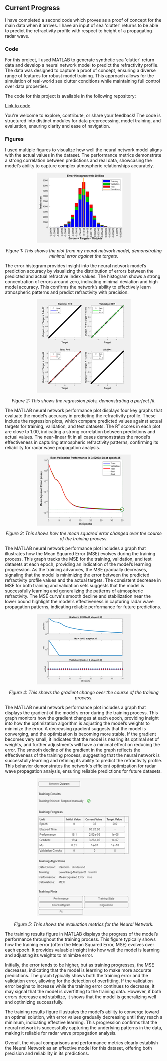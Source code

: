 ## Current Progress

I have completed a second code which proves as a proof of concept for the main data when it arrives. I have an input of sea 'clutter' returns to be able to predict the refractivity profile with respect to height of a propagating radar wave.

### Code
For this project, I used MATLAB to generate synthetic sea 'clutter' return data and develop a neural network model to predict the refractivity profile. The data was designed to capture a proof of concept, ensuring a diverse range of features for robust model training. This approach allows for the simulation of real-world sea clutter conditions while maintaining full control over data properties.

The code for this project is available in the following repository:

[Link to code](./Code/Neural_Net2.m/)

You're welcome to explore, contribute, or share your feedback! The code is structured into distinct modules for data preprocessing, model training, and evaluation, ensuring clarity and ease of navigation.



### Figures

I used multiple figures to visualize how well the neural network model aligns with the actual values in the dataset. The performance metrics demonstrate a strong correlation between predictions and real data, showcasing the model’s ability to capture complex atmospheric relationships accurately.

<p align="center">
  <img src="Figures/errors.png" alt="Plot Description" width="300"/>
</p>

<p align="center"><em>Figure 1: This shows the plot from my neural network model, demonstrating minimal error against the targets.</em></p>

The error histogram provides insight into the neural network model’s prediction accuracy by visualizing the distribution of errors between the predicted and actual refractive index values. The histogram shows a strong concentration of errors around zero, indicating minimal deviation and high model accuracy. This confirms the network’s ability to effectively learn atmospheric patterns and predict refractivity with precision.

<p align="center">
  <img src="Figures/Rsquared.png" alt="Plot Description" width="300"/>
</p>

<p align="center"><em>Figure 2: This shows the regression plots, demonstrating a perfect fit.</em></p>

The MATLAB neural network performance plot displays four key graphs that evaluate the model’s accuracy in predicting the refractivity profile. These include the regression plots, which compare predicted values against actual targets for training, validation, and test datasets. The R² scores in each plot are close to 1.00, indicating a strong correlation between predictions and actual values. The near-linear fit in all cases demonstrates the model’s effectiveness in capturing atmospheric refractivity patterns, confirming its reliability for radar wave propagation analysis.

<p align="center">
  <img src="Figures/epoch.png" alt="Plot Description" width="300"/>
</p>

<p align="center"><em>Figure 3: This shows how the mean squared error changed over the course of the training process.</em></p>

The MATLAB neural network performance plot includes a graph that illustrates how the Mean Squared Error (MSE) evolves during the training process. This graph tracks the MSE for the training, validation, and test datasets at each epoch, providing an indication of the model’s learning progression. As the training advances, the MSE gradually decreases, signaling that the model is minimizing the error between the predicted refractivity profile values and the actual targets. The consistent decrease in MSE for both training and validation sets suggests that the model is successfully learning and generalizing the patterns of atmospheric refractivity. The MSE curve's smooth decline and stabilization near the lower bound highlight the model’s effectiveness in capturing radar wave propagation patterns, indicating reliable performance for future predictions.

<p align="center">
  <img src="Figures/gradient.png" alt="Plot Description" width="300"/>
</p>

<p align="center"><em>Figure 4: This shows the gradient change over the course of the training process.</em></p>

The MATLAB neural network performance plot includes a graph that displays the gradient of the model’s error during the training process. This graph monitors how the gradient changes at each epoch, providing insight into how the optimization algorithm is adjusting the model’s weights to minimize the error. A decreasing gradient suggests that the model is converging, and the optimization is becoming more stable. If the gradient becomes very small, it indicates that the model is nearing its optimal set of weights, and further adjustments will have a minimal effect on reducing the error. The smooth decline of the gradient in the graph reflects the effectiveness of the training process, suggesting that the neural network is successfully learning and refining its ability to predict the refractivity profile. This behavior demonstrates the network's efficient optimization for radar wave propagation analysis, ensuring reliable predictions for future datasets.

<p align="center">
  <img src="Figures/evaluation.png" alt="Plot Description" width="300"/>
</p>

<p align="center"><em>Figure 5: This shows the evaluation metrics for the Neural Network.</em></p>

The training results figure in MATLAB displays the progress of the model’s performance throughout the training process. This figure typically shows how the training error (often the Mean Squared Error, MSE) evolves over each epoch. It provides valuable insight into how well the model is learning and adjusting its weights to minimize error.

Initially, the error tends to be higher, but as training progresses, the MSE decreases, indicating that the model is learning to make more accurate predictions. The graph typically shows both the training error and the validation error, allowing for the detection of overfitting. If the validation error begins to increase while the training error continues to decrease, it may signal that the model is overfitting to the training data. However, if both errors decrease and stabilize, it shows that the model is generalizing well and optimizing successfully.

The training results figure illustrates the model’s ability to converge toward an optimal solution, with error values gradually decreasing until they reach a minimum, indicating effective learning. This progression confirms that the neural network is successfully capturing the underlying patterns in the data, making it reliable for radar wave propagation analysis.

Overall, the visual comparisons and performance metrics clearly establish the Neural Network as an effective model for this dataset, offering both precision and reliability in its predictions.
